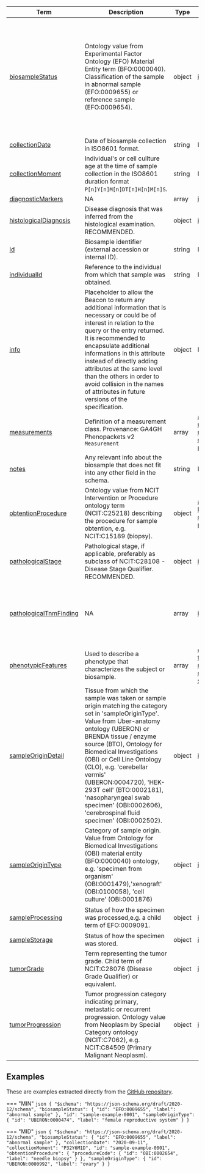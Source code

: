 |Term | Description | Type | Properties | Example | Enum|
| ---| ---| ---| ---| ---| --- |
| [biosampleStatus](./obj/biosampleStatus.md) | Ontology value from Experimental Factor Ontology (EFO) Material Entity term (BFO:0000040). Classification of the sample in abnormal sample (EFO:0009655) or reference sample (EFO:0009654). | object | [id](./obj/id.md), [label](./obj/label.md) | `[{"id": "EFO:0009654", "label": "reference sample"}, {"id": "EFO:0009655", "label": "abnormal sample"}, {"id": "EFO:0009656", "label": "neoplastic sample"}, {"id": "EFO:0010941", "label": "metastasis sample"}, {"id": "EFO:0010942", "label": "primary tumor sample"}, {"id": "EFO:0010943", "label": "recurrent tumor sample"}]` | NA|
| [collectionDate](./obj/collectionDate.md) | Date of biosample collection in ISO8601 format. | string | NA | 2021-04-23 | NA|
| [collectionMoment](./obj/collectionMoment.md) | Individual's or cell cullture age at the time of sample collection in the ISO8601 duration format `P[n]Y[n]M[n]DT[n]H[n]M[n]S`. | string | NA | P32Y6M1D, P7D | NA|
| [diagnosticMarkers](./obj/diagnosticMarkers.md) | NA | array | [id](./obj/id.md), [label](./obj/label.md) | NA | NA|
| [histologicalDiagnosis](./obj/histologicalDiagnosis.md) | Disease diagnosis that was inferred from the histological examination. RECOMMENDED. | object | [id](./obj/id.md), [label](./obj/label.md) | `[{"id": "NCIT:C3778", "label": "Serous Cystadenocarcinoma"}]` | NA|
| [id](./obj/id.md) | Biosample identifier (external accession or internal ID). | string | NA | S0001 | NA|
| [individualId](./obj/individualId.md) | Reference to the individual from which that sample was obtained. | string | NA | P0001 | NA|
| [info](./obj/info.md) | Placeholder to allow the Beacon to return any additional information that is necessary or could be of interest in relation to the query or the entry returned. It is recommended to encapsulate additional informations in this attribute instead of directly adding attributes at the same level than the others in order to avoid collision in the names of attributes in future versions of the specification. | object | NA | NA | NA|
| [measurements](./obj/measurements.md) | Definition of a measurement class. Provenance: GA4GH Phenopackets v2 `Measurement` | array | [assayCode](./obj/assayCode.md), [date](./obj/date.md), [measurementValue](./obj/measurementValue.md), [notes](./obj/notes.md), [observationMoment](./obj/observationMoment.md), [procedure](./obj/procedure.md) | NA | NA|
| [notes](./obj/notes.md) | Any relevant info about the biosample that does not fit into any other field in the schema. | string | NA | Some free text | NA|
| [obtentionProcedure](./obj/obtentionProcedure.md) | Ontology value from NCIT Intervention or Procedure ontology term (NCIT:C25218) describing the procedure for sample obtention, e.g. NCIT:C15189 (biopsy). | object | [ageAtProcedure](./obj/ageAtProcedure.md), [bodySite](./obj/bodySite.md), [dateOfProcedure](./obj/dateOfProcedure.md), [procedureCode](./obj/procedureCode.md) | `[{"code": {"id": "NCIT:C15189", "label": "biopsy"}}, {"code": {"id": "NCIT:C157179", "label": "FGFR1 Mutation Analysis"}}]` | NA|
| [pathologicalStage](./obj/pathologicalStage.md) | Pathological stage, if applicable, preferably as subclass of NCIT:C28108 - Disease Stage Qualifier. RECOMMENDED. | object | [id](./obj/id.md), [label](./obj/label.md) | `[{"id": "NCIT:C27977", "label": "Stage IIIA"}]` | NA|
| [pathologicalTnmFinding](./obj/pathologicalTnmFinding.md) | NA | array | [id](./obj/id.md), [label](./obj/label.md) | `[{"id": "NCIT:C48725", "label": "T2a Stage Finding"}, {"id": "NCIT:C48709", "label": "N1c Stage Finding"}, {"id": "NCIT:C48699", "label": "M0 Stage Finding"}]` | NA|
| [phenotypicFeatures](./obj/phenotypicFeatures.md) | Used to describe a phenotype that characterizes the subject or biosample. | array | [evidence](./obj/evidence.md), [excluded](./obj/excluded.md), [featureType](./obj/featureType.md), [modifiers](./obj/modifiers.md), [notes](./obj/notes.md), [onset](./obj/onset.md), [resolution](./obj/resolution.md), [severity](./obj/severity.md) | NA | NA|
| [sampleOriginDetail](./obj/sampleOriginDetail.md) | Tissue from which the sample was taken or sample origin matching the category set in 'sampleOriginType'. Value from Uber-anatomy ontology (UBERON) or BRENDA tissue / enzyme source (BTO), Ontology for Biomedical Investigations (OBI) or Cell Line Ontology (CLO), e.g. 'cerebellar vermis' (UBERON:0004720), 'HEK-293T cell' (BTO:0002181), 'nasopharyngeal swab specimen' (OBI:0002606), 'cerebrospinal fluid specimen' (OBI:0002502). | object | [id](./obj/id.md), [label](./obj/label.md) | `[{"id": "UBERON:0000474", "label": "female reproductive system"}, {"id": "BTO:0002181", "label": "HEK-293T cell"}, {"id": "OBI:0002606", "label": "nasopharyngeal swab specimen"}]` | NA|
| [sampleOriginType](./obj/sampleOriginType.md) | Category of sample origin. Value from Ontology for Biomedical Investigations (OBI) material entity (BFO:0000040) ontology, e.g. 'specimen from organism' (OBI:0001479),'xenograft' (OBI:0100058), 'cell culture' (OBI:0001876) | object | [id](./obj/id.md), [label](./obj/label.md) | `[{"id": "OBI:0001479", "label": "specimen from organism"}, {"id": "OBI:0001876", "label": "cell culture"}, {"id": "OBI:0100058", "label": "xenograft"}]` | NA|
| [sampleProcessing](./obj/sampleProcessing.md) | Status of how the specimen was processed,e.g. a child term of EFO:0009091. | object | [id](./obj/id.md), [label](./obj/label.md) | `[{"id": "EFO:0009129", "label": "mechanical dissociation"}]` | NA|
| [sampleStorage](./obj/sampleStorage.md) | Status of how the specimen was stored. | object | [id](./obj/id.md), [label](./obj/label.md) |  | NA|
| [tumorGrade](./obj/tumorGrade.md) | Term representing the tumor grade. Child term of NCIT:C28076 (Disease Grade Qualifier) or equivalent. | object | [id](./obj/id.md), [label](./obj/label.md) | `[{"id": "NCIT:C28080", "label": "Grade 3a"}]` | NA|
| [tumorProgression](./obj/tumorProgression.md) | Tumor progression category indicating primary, metastatic or recurrent progression. Ontology value from Neoplasm by Special Category ontology (NCIT:C7062), e.g. NCIT:C84509 (Primary Malignant Neoplasm). | object | [id](./obj/id.md), [label](./obj/label.md) | `[{"id": "NCIT:C84509", "label": "Primary Malignant Neoplasm"}, {"id": "NCIT:C4813", "label": "Recurrent Malignant Neoplasm"}]` | NA|

## Examples
These are examples extracted directly from the [GitHub repository](https://github.com/ga4gh-beacon/beacon-v2-Models).

=== "MIN"
	```json
	{
	    "$schema": "https://json-schema.org/draft/2020-12/schema",
	    "biosampleStatus": {
	        "id": "EFO:0009655",
	        "label": "abnormal sample"
	    },
	    "id": "sample-example-0001",
	    "sampleOriginType": {
	        "id": "UBERON:0000474",
	        "label": "female reproductive system"
	    }
	}
	```

=== "MID"
	```json
	{
	    "$schema": "https://json-schema.org/draft/2020-12/schema",
	    "biosampleStatus": {
	        "id": "EFO:0009655",
	        "label": "abnormal sample"
	    },
	    "collectionDate": "2020-09-11",
	    "collectionMoment": "P32Y6M1D",
	    "id": "sample-example-0001",
	    "obtentionProcedure": {
	        "procedureCode": {
	            "id": "OBI:0002654",
	            "label": "needle biopsy"
	        }
	    },
	    "sampleOriginType": {
	        "id": "UBERON:0000992",
	        "label": "ovary"
	    }
	}
	```

